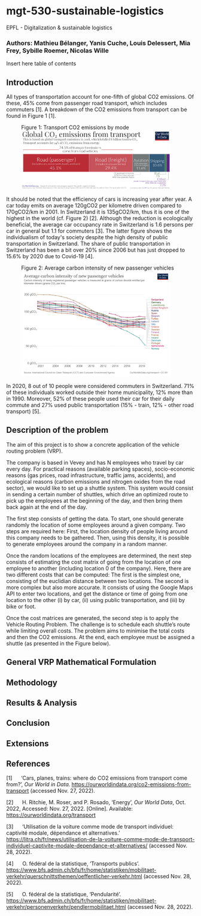 # mgt-530-sustainable-logistics
EPFL - Digitalization &amp; sustainable logistics

### Authors: Mathieu Bélanger, Yanis Cuche, Louis Delessert, Mia Frey, Sybille Roemer, Nicolas Wille

Insert here table of contents

## Introduction

All types of transportation account for one-fifth of global CO2 emissions. Of these, 45% come from passenger road transport, which includes commuters [1]. A breakdown of the CO2 emissions from transport can be found in Figure 1 [1].

<figure>
  <figcaption> Figure 1: Transport CO2 emissions by mode </figcaption>
  <img src="assets/Transport-CO2-emissions-by-mode-bar-chart.png" width="400">
</figure>

It should be noted that the efficiency of cars is increasing year after year. A car today emits on average 120gCO2 per kilometre driven compared to 170gCO2/km in 2001. In Switzerland it is 135gCO2/km, thus it is one of the highest in the world (cf. Figure 2) [2]. Although the reduction is ecologically beneficial, the average car occupancy rate in Switzerland is 1.6 persons per car in general but 1.1 for commuters [3]. The latter figure shows the individualism of today's society despite the high density of public transportation in Switzerland. The share of public transportation in Switzerland has been a bit over 20% since 2006 but has just dropped to 15.6% by 2020 due to Covid-19 [4].

<figure>
  <figcaption> Figure 2: Average carbon intensity of new passenger vehicles </figcaption>
  <img src="assets/carbon-new-passenger-vehicles.png" width="400">
</figure>

In 2020, 8 out of 10 people were considered commuters in Switzerland. 71% of these individuals worked outside their home municipality, 12% more than in 1990. Moreover, 52% of these people used their car for their daily commute and 27% used public transportation (15% - train, 12% - other road transport) [5].

## Description of the problem

The aim of this project is to show a concrete application of the vehicle routing problem (VRP). 

The company is based in Vevey and has N employees who travel by car every day. For practical reasons (available parking spaces), socio-economic reasons (gas prices, road infrastructure, traffic jams, accidents), and ecological reasons (carbon emissions and nitrogen oxides from the road sector), we would like to set up a shuttle system. This system would consist in sending a certain number of shuttles, which drive an optimized route to pick up the employees at the beginning of the day, and then bring them back again at the end of the day. 

The first step consists of getting the data. To start, one should generate randomly the location of some employees around a given company. Two steps are required here: First, the location density of people living around this company needs to be gathered. Then, using this density, it is possible to generate employees around the company in a random manner. 

Once the random locations of the employees are determined, the next step consists of estimating the cost matrix of going from the location of one employee to another (including location 0 of the company). Here, there are two different costs that can be computed: The first is the simplest one, consisting of the euclidian distance between two locations. The second is more complex but also more accurate. It consists of using the Google Maps API to enter two locations, and get the distance or time of going from one location to the other (i) by car, (ii) using public transportation, and (iii) by bike or foot. 

Once the cost matrices are generated, the second step is to apply the Vehicle Routing Problem. The challenge is to schedule each shuttle’s route while limiting overall costs. The problem aims to minimise the total costs and then the CO2 emissions. At the end, each employee must be assigned a shuttle (as presented in the Figure below).


## General VRP Mathematical Formulation


## Methodology


## Results & Analysis


## Conclusion


## Extensions


## References


[1]      ‘Cars, planes, trains: where do CO2 emissions from transport come from?’, *Our World in Data*. https://ourworldindata.org/co2-emissions-from-transport (accessed Nov. 27, 2022).

[2]      H. Ritchie, M. Roser, and P. Rosado, ‘Energy’, *Our World Data*, Oct. 2022, Accessed: Nov. 27, 2022. [Online]. Available: https://ourworldindata.org/transport

[3]      ‘Utilisation de la voiture comme mode de transport individuel: captivité modale, dépendance et alternatives.’ https://litra.ch/fr/news/utilisation-de-la-voiture-comme-mode-de-transport-individuel-captivite-modale-dependance-et-alternatives/ (accessed Nov. 28, 2022).

[4]      O. fédéral de la statistique, ‘Transports publics’. https://www.bfs.admin.ch/bfs/fr/home/statistiken/mobilitaet-verkehr/querschnittsthemen/oeffentlicher-verkehr.html (accessed Nov. 28, 2022).

[5]      O. fédéral de la statistique, ‘Pendularité’. https://www.bfs.admin.ch/bfs/fr/home/statistiken/mobilitaet-verkehr/personenverkehr/pendlermobilitaet.html (accessed Nov. 28, 2022).
